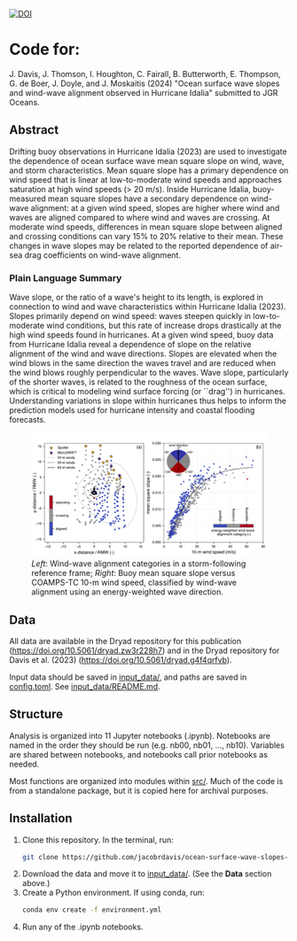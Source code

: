 [![DOI](https://zenodo.org/badge/849108428.svg)](https://doi.org/10.5281/zenodo.13953570)

# Code for:

J. Davis, J. Thomson, I. Houghton, C. Fairall, B. Butterworth, E. Thompson, G. de Boer, J. Doyle, and J. Moskaitis (2024) "Ocean surface wave slopes and wind-wave alignment observed in Hurricane Idalia" submitted to JGR Oceans.

## Abstract
Drifting buoy observations in Hurricane Idalia (2023) are used to investigate the dependence of ocean surface wave mean square slope on wind, wave, and storm characteristics.
Mean square slope has a primary dependence on wind speed that is linear at low-to-moderate wind speeds and approaches saturation at high wind speeds ($>$ 20 m/s).
Inside Hurricane Idalia, buoy-measured mean square slopes have a secondary dependence on wind-wave alignment:
at a given wind speed, slopes are higher where wind and waves are aligned compared to where wind and waves are crossing.
At moderate wind speeds, differences in mean square slope between aligned and crossing conditions can vary 15\% to 20\% relative to their mean.
These changes in wave slopes may be related to the reported dependence of air-sea drag coefficients on wind-wave alignment.

### Plain Language Summary
Wave slope, or the ratio of a wave's height to its length, is explored in connection to wind and wave characteristics within Hurricane Idalia (2023).
Slopes primarily depend on wind speed: waves steepen quickly in low-to-moderate wind conditions, but this rate of increase drops drastically at the high wind speeds found in hurricanes.
At a given wind speed, buoy data from  Hurricane Idalia reveal a dependence of slope on the relative alignment of the wind and wave directions. 
Slopes are elevated when the wind blows in the same direction the waves travel and are reduced when the wind blows roughly perpendicular to the waves.
Wave slope, particularly of the shorter waves, is related to the roughness of the ocean surface, which is critical to modeling wind surface forcing (or ``drag'') in hurricanes.
Understanding variations in slope within hurricanes thus helps to inform the prediction models used for hurricane intensity and coastal flooding forecasts. 

<figure>
   <img src="./publication_figures/fig-alignment_categories_and_mss.png" width="576" alt="Wind-wave alignment categories in the storm-following reference frame and buoy mean square slope versus COAMPS-TC 10-m wind speed, classified by wind-wave alignment.">
   <figcaption><em>Left</em>: Wind-wave alignment categories in a storm-following reference frame; <em>Right</em>: Buoy mean square slope versus COAMPS-TC 10-m wind speed, classified by wind-wave alignment using an energy-weighted wave direction. </figcaption>
</figure>

## Data

All data are available in the Dryad repository for this publication (https://doi.org/10.5061/dryad.zw3r228h7) and in the Dryad repository for Davis et al. (2023) (https://doi.org/10.5061/dryad.g4f4qrfvb). 

Input data should be saved in [input_data/](input_data/), and paths are saved in [config.toml](config.toml).  See [input_data/README.md](input_data/README.md).  

## Structure

Analysis is organized into 11 Jupyter notebooks (.ipynb).  Notebooks are named in the order they should be run (e.g. nb00, nb01, ..., nb10).  Variables are shared between notebooks, and notebooks call prior notebooks as needed.

Most functions are organized into modules within [src/](src/).  Much of the code is from a standalone package, but it is copied here for archival purposes.

## Installation

1. Clone this repository.  In the terminal, run:
   ```sh
   git clone https://github.com/jacobrdavis/ocean-surface-wave-slopes-and-wind-wave-alignment-observed-in-hurricane-idalia.git
   ```
3. Download the data and move it to [input_data/](input_data/). (See the **Data** section above.)
4. Create a Python environment.  If using conda, run:
   ```sh
   conda env create -f environment.yml
   ```
5. Run any of the .ipynb notebooks.

